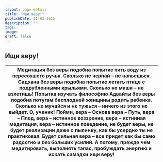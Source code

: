 ```yaml
---
layout: page-detail
title: "Ищи веру!"
publishDate: 01-01-2025
description: ""
tags:
image:
draft: false
---
```


## Ищи веру!
| Медитация без веры подобна попытке пить воду  из пересохшего ручья. Сколько не черпай – не напьешься. Садхана без веры подобна попытке летать птице  с подрубленными крыльями. Сколько не маши – не взлетишь! Попытка изучать философию Адвайты без веры  подобна потугам бесплодной женщины родить ребенка. Сколько не мучайся и не тужься – ничего из этого не выйдет. О, ученик! Пойми, вера – Основа  вера – Путь,  вера – Плод, вера – истинное воззрение,  вера – истинная медитация,  вера – истинное поведение, не будет веры, не будет реализации даже с пылинку,  как бы усердно ты не практиковал. Будет сильная вера – все придет как бы само  радостно и без больших усилий. А потому, прежде чем медитировать, выполнять тапас,  пробуждать энергию и искать самадхи  ищи веру! |
| --------------------------------------------------------------------------------------------------------------------------------------------------------------------------------------------------------------------------------------------------------------------------------------------------------------------------------------------------------------------------------------------------------------------------------------------------------------------------------------------------------------------------------------------------------------------------------------------------------------------------------------------------------------------------------------------------------------------------------------------------------------------------------------------- |
  
  
